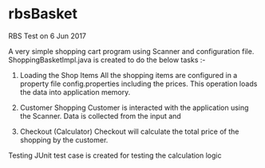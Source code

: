 # rbsBasket
RBS Test on 6 Jun 2017

A very simple shopping cart program using Scanner and configuration file.
ShoppingBasketImpl.java is created to do the below tasks :-

1. Loading the Shop Items 
All the shopping items are configured in a property file config.properties including the prices.
This operation loads the data into application memory.

2. Customer Shopping
Customer is interacted with the application using the Scanner.
Data is collected from the input and 

3. Checkout (Calculator)
Checkout will calculate the total price of the shopping by the customer.


Testing
JUnit test case is created for testing the calculation logic
